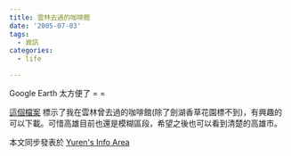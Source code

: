 ```yaml
---
title: 雲林去過的咖啡館
date: '2005-07-03'
tags:
  - 資訊
categories:
  - life

---
```

Google Earth 太方便了 = =  
  
[這個檔案](http://mnel.twbbs.org/%7Eyurenju/files/coffeehouse.kmz) 標示了我在雲林曾去過的咖啡館(除了劍湖香草花園標不到)，有興趣的可以下載。可惜高雄目前也還是模糊區段，希望之後也可以看到清楚的高雄市。  
  
本文同步發表於 [Yuren's Info Area](http://wshlab2.ee.kuas.edu.tw/personal/yurenju)